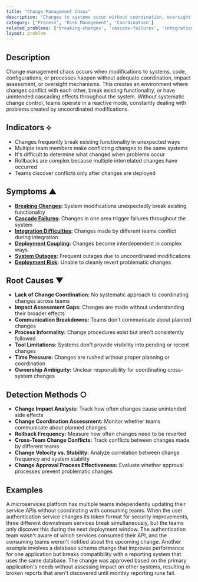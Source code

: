```yaml
---
title: "Change Management Chaos"
description: "Changes to systems occur without coordination, oversight, or impact assessment, leading to conflicts and unintended consequences."
category: ['Process', 'Risk Management', 'Coordination']
related_problems: ['breaking-changes', 'cascade-failures', 'integration-difficulties']
layout: problem
---
```


## Description

Change management chaos occurs when modifications to systems, code, configurations, or processes happen without adequate coordination, impact assessment, or oversight mechanisms. This creates an environment where changes conflict with each other, break existing functionality, or have unintended cascading effects throughout the system. Without systematic change control, teams operate in a reactive mode, constantly dealing with problems created by uncoordinated modifications.

## Indicators ⟡

- Changes frequently break existing functionality in unexpected ways
- Multiple team members make conflicting changes to the same systems
- It's difficult to determine what changed when problems occur
- Rollbacks are complex because multiple interrelated changes have occurred
- Teams discover conflicts only after changes are deployed

## Symptoms ▲

- **[Breaking Changes](breaking-changes.md):** System modifications unexpectedly break existing functionality
- **[Cascade Failures](cascade-failures.md):** Changes in one area trigger failures throughout the system
- **[Integration Difficulties](integration-difficulties.md):** Changes made by different teams conflict during integration
- **[Deployment Coupling](deployment-coupling.md):** Changes become interdependent in complex ways
- **[System Outages](system-outages.md):** Frequent outages due to uncoordinated modifications
- **[Deployment Risk](deployment-risk.md):** Unable to cleanly revert problematic changes

## Root Causes ▼

- **Lack of Change Coordination:** No systematic approach to coordinating changes across teams
- **Impact Assessment Gaps:** Changes are made without understanding their broader effects
- **Communication Breakdowns:** Teams don't communicate about planned changes
- **Process Informality:** Change procedures exist but aren't consistently followed
- **Tool Limitations:** Systems don't provide visibility into pending or recent changes
- **Time Pressure:** Changes are rushed without proper planning or coordination
- **Ownership Ambiguity:** Unclear responsibility for coordinating cross-system changes

## Detection Methods ○

- **Change Impact Analysis:** Track how often changes cause unintended side effects
- **Change Coordination Assessment:** Monitor whether teams communicate about planned changes
- **Rollback Frequency:** Measure how often changes need to be reverted
- **Cross-Team Change Conflicts:** Track conflicts between changes made by different teams
- **Change Velocity vs. Stability:** Analyze correlation between change frequency and system stability
- **Change Approval Process Effectiveness:** Evaluate whether approval processes prevent problematic changes

## Examples

A microservices platform has multiple teams independently updating their service APIs without coordinating with consuming teams. When the user authentication service changes its token format for security improvements, three different downstream services break simultaneously, but the teams only discover this during the next deployment window. The authentication team wasn't aware of which services consumed their API, and the consuming teams weren't notified about the upcoming change. Another example involves a database schema change that improves performance for one application but breaks compatibility with a reporting system that uses the same database. The change was approved based on the primary application's needs without assessing impact on other systems, resulting in broken reports that aren't discovered until monthly reporting runs fail.